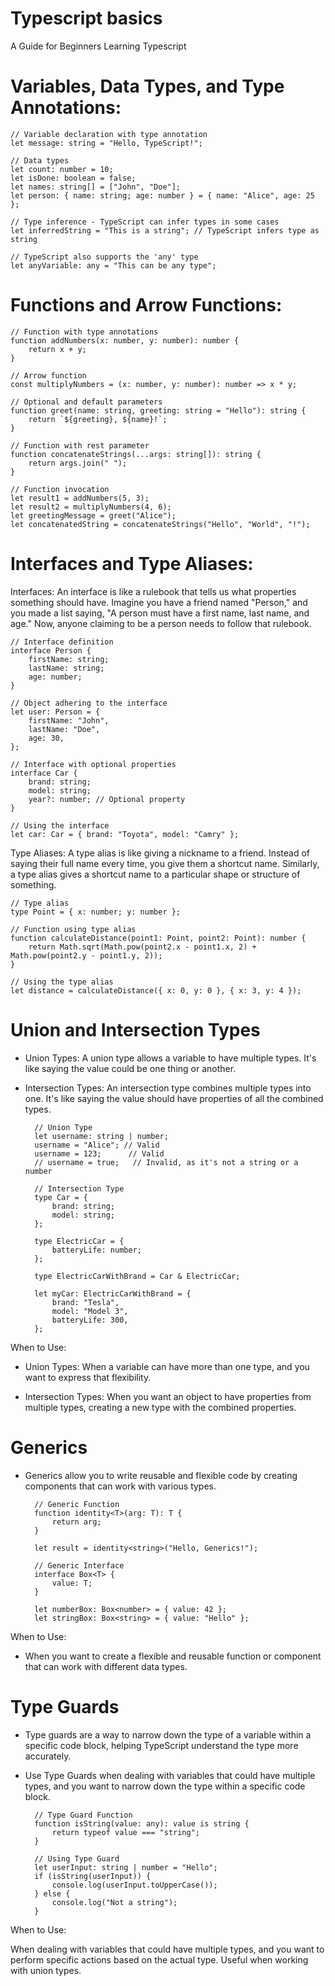 # Typescript basics
A Guide for Beginners Learning Typescript

# Variables, Data Types, and Type Annotations:

    // Variable declaration with type annotation
    let message: string = "Hello, TypeScript!";

    // Data types
    let count: number = 10;
    let isDone: boolean = false;
    let names: string[] = ["John", "Doe"];
    let person: { name: string; age: number } = { name: "Alice", age: 25 };

    // Type inference - TypeScript can infer types in some cases
    let inferredString = "This is a string"; // TypeScript infers type as string

    // TypeScript also supports the 'any' type
    let anyVariable: any = "This can be any type";

# Functions and Arrow Functions:

    // Function with type annotations
    function addNumbers(x: number, y: number): number {
        return x + y;
    }

    // Arrow function
    const multiplyNumbers = (x: number, y: number): number => x * y;

    // Optional and default parameters
    function greet(name: string, greeting: string = "Hello"): string {
        return `${greeting}, ${name}!`;
    }

    // Function with rest parameter
    function concatenateStrings(...args: string[]): string {
        return args.join(" ");
    }

    // Function invocation
    let result1 = addNumbers(5, 3);
    let result2 = multiplyNumbers(4, 6);
    let greetingMessage = greet("Alice");
    let concatenatedString = concatenateStrings("Hello", "World", "!");

# Interfaces and Type Aliases:

  Interfaces:
  An interface is like a rulebook that tells us what properties something should have. Imagine you have a friend named "Person," and you made a list saying, "A person must have a first name, last 
  name, and age." Now, anyone claiming to be a person needs to follow that rulebook.

    // Interface definition
    interface Person {
        firstName: string;
        lastName: string;
        age: number;
    }
    
    // Object adhering to the interface
    let user: Person = {
        firstName: "John",
        lastName: "Doe",
        age: 30,
    };
    
    // Interface with optional properties
    interface Car {
        brand: string;
        model: string;
        year?: number; // Optional property
    }

    // Using the interface
    let car: Car = { brand: "Toyota", model: "Camry" };

  Type Aliases:
  A type alias is like giving a nickname to a friend. Instead of saying their full name every time, you give them a shortcut name. Similarly, a type alias gives a shortcut name to a particular 
  shape or structure of something.

    // Type alias
    type Point = { x: number; y: number };
    
    // Function using type alias
    function calculateDistance(point1: Point, point2: Point): number {
        return Math.sqrt(Math.pow(point2.x - point1.x, 2) + Math.pow(point2.y - point1.y, 2));
    }
    
    // Using the type alias
    let distance = calculateDistance({ x: 0, y: 0 }, { x: 3, y: 4 });


# Union and Intersection Types

- Union Types: A union type allows a variable to have multiple types. It's like saying the value could be one thing or another.

- Intersection Types: An intersection type combines multiple types into one. It's like saying the value should have properties of all the combined types.

        // Union Type
        let username: string | number;
        username = "Alice"; // Valid
        username = 123;      // Valid
        // username = true;   // Invalid, as it's not a string or a number
        
        // Intersection Type
        type Car = {
            brand: string;
            model: string;
        };
        
        type ElectricCar = {
            batteryLife: number;
        };
        
        type ElectricCarWithBrand = Car & ElectricCar;
        
        let myCar: ElectricCarWithBrand = {
            brand: "Tesla",
            model: "Model 3",
            batteryLife: 300,
        };

When to Use:

- Union Types: When a variable can have more than one type, and you want to express that flexibility.

- Intersection Types: When you want an object to have properties from multiple types, creating a new type with the combined properties.

# Generics

- Generics allow you to write reusable and flexible code by creating components that can work with various types.

        // Generic Function
        function identity<T>(arg: T): T {
            return arg;
        }
        
        let result = identity<string>("Hello, Generics!");
        
        // Generic Interface
        interface Box<T> {
            value: T;
        }
        
        let numberBox: Box<number> = { value: 42 };
        let stringBox: Box<string> = { value: "Hello" };

When to Use:

- When you want to create a flexible and reusable function or component that can work with different data types.

# Type Guards

- Type guards are a way to narrow down the type of a variable within a specific code block, helping TypeScript understand the type more accurately.
- Use Type Guards when dealing with variables that could have multiple types, and you want to narrow down the type within a specific code block.

        // Type Guard Function
        function isString(value: any): value is string {
            return typeof value === "string";
        }
        
        // Using Type Guard
        let userInput: string | number = "Hello";
        if (isString(userInput)) {
            console.log(userInput.toUpperCase());
        } else {
            console.log("Not a string");
        }

When to Use:

When dealing with variables that could have multiple types, and you want to perform specific actions based on the actual type.
Useful when working with union types.

